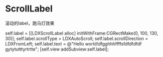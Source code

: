 # ScrollLabel
滚动的label，跑马灯效果

self.label = [[LDXScrollLabel alloc] initWithFrame:CGRectMake(0, 100, 130, 30)];
self.label.scrollType = LDXAutoScroll;
self.label.scrollDirection = LDXFromLeft;
self.label.text = @"Hello world!dfgghhhffffsfdfdfdfdf gytytutttyrtrtte";
[self.view addSubview:self.label];

